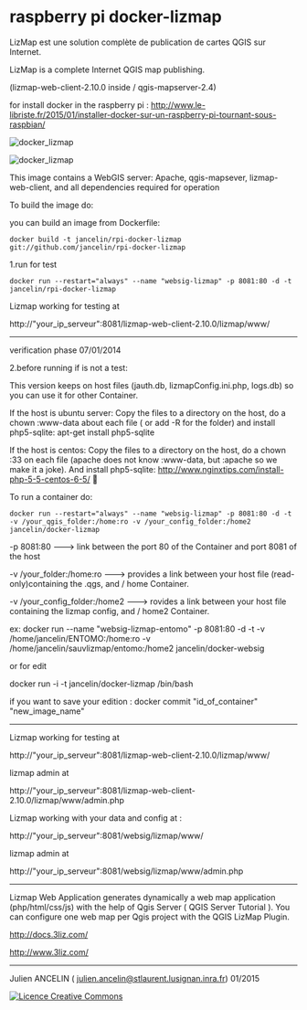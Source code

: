 raspberry pi docker-lizmap 
=============

LizMap est une solution complète de publication de cartes QGIS sur Internet.

LizMap is a complete Internet QGIS map publishing.

(lizmap-web-client-2.10.0 inside / qgis-mapserver-2.4)

for install docker in the raspberry pi : 
http://www.le-libriste.fr/2015/01/installer-docker-sur-un-raspberry-pi-tournant-sous-raspbian/



![docker_lizmap](https://cloud.githubusercontent.com/assets/6421175/5647770/4ac27af4-9689-11e4-809a-dce0c2d60b1c.png)

![docker_lizmap](http://pbs.twimg.com/media/B6vkcZeIMAAS3Tp.jpg:large)

This image contains a WebGIS server: 
Apache, qgis-mapsever, lizmap-web-client, and all dependencies required for operation


To build the image do:

 you can build an image from Dockerfile:

```
docker build -t jancelin/rpi-docker-lizmap git://github.com/jancelin/rpi-docker-lizmap

```

1.run for test
```
docker run --restart="always" --name "websig-lizmap" -p 8081:80 -d -t  jancelin/rpi-docker-lizmap
```
Lizmap working for testing at 

http://"your_ip_serveur":8081/lizmap-web-client-2.10.0/lizmap/www/

-----------------------------------------------------------------------------------
verification phase 07/01/2014

2.before running if is not a test:  

This version keeps on host files (jauth.db, lizmapConfig.ini.php, logs.db) so you can use it for other Container. 

If the host is ubuntu server:
Copy the files to a directory on the host, do a chown :www-data about each file ( or add -R for the folder) and install php5-sqlite: apt-get install php5-sqlite

If the host is centos: Copy the files to a directory on the host, do a chown :33 on each file (apache does not know :www-data, but :apache so we make it a joke). And install php5-sqlite: http://www.nginxtips.com/install-php-5-5-centos-6-5/


To run a container do:
```
docker run --restart="always" --name "websig-lizmap" -p 8081:80 -d -t -v /your_qgis_folder:/home:ro -v /your_config_folder:/home2 jancelin/docker-lizmap
```

-p 8081:80 ---> link between the port 80 of the Container and port 8081 of the host

-v /your_folder:/home:ro ---> provides a link between your host file (read-only)containing the .qgs, and / home Container.

-v /your_config_folder:/home2 ---> rovides a link between your host file containing the lizmap config, and / home2 Container.

ex: docker run --name "websig-lizmap-entomo" -p 8081:80 -d -t -v /home/jancelin/ENTOMO:/home:ro -v /home/jancelin/sauvlizmap/entomo:/home2 jancelin/docker-websig




or for edit 

docker run  -i -t jancelin/docker-lizmap /bin/bash 

if you want to save your edition : docker commit "id_of_container" "new_image_name"

____________________________________________________________________________________

Lizmap working for testing at 

http://"your_ip_serveur":8081/lizmap-web-client-2.10.0/lizmap/www/

lizmap admin at 

http://"your_ip_serveur":8081/lizmap-web-client-2.10.0/lizmap/www/admin.php

Lizmap working with your data and config at : 

http://"your_ip_serveur":8081/websig/lizmap/www/

lizmap admin at 

http://"your_ip_serveur":8081/websig/lizmap/www/admin.php

____________________________________________________________________________________

Lizmap Web Application generates dynamically a web map application (php/html/css/js) with the help of Qgis Server ( QGIS Server Tutorial ). You can configure one web map per Qgis project with the QGIS LizMap Plugin.

http://docs.3liz.com/

http://www.3liz.com/

____________________________________________________________________________________

Julien ANCELIN ( julien.ancelin@stlaurent.lusignan.inra.fr) 01/2015

<a rel="license" href="http://creativecommons.org/licenses/by-sa/4.0/"><img alt="Licence Creative Commons" style="border-width:0" src="https://i.creativecommons.org/l/by-sa/4.0/88x31.png" /></a>

